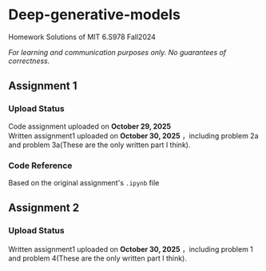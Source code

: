 # Deep-generative-models  
Homework Solutions of MIT 6.S978 Fall2024

*For learning and communication purposes only. No guarantees of correctness.*  
 
 
## Assignment 1  
### Upload Status  
Code assignment uploaded on **October 29, 2025**  
Written assignment1 uploaded on **October 30, 2025** ，including problem 2a and problem 3a(These are the only written part I think). 
### Code Reference  
Based on the original assignment's `.ipynb` file  

## Assignment 2  
### Upload Status  
Written assignment1 uploaded on **October 30, 2025** ，including problem 1 and problem 4(These are the only written part I think). 
 
 
 
